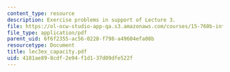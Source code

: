 ```yaml
---
content_type: resource
description: Exercise problems in support of Lecture 3.
file: https://ol-ocw-studio-app-qa.s3.amazonaws.com/courses/15-760b-introduction-to-operations-management-spring-2004/4181ae898cdf2e94f1d137d09dfe522f_lec3ex_capacity.pdf
file_type: application/pdf
parent_uid: 6f6f2355-ac56-0228-f798-a49604efa08b
resourcetype: Document
title: lec3ex_capacity.pdf
uid: 4181ae89-8cdf-2e94-f1d1-37d09dfe522f
---
```

